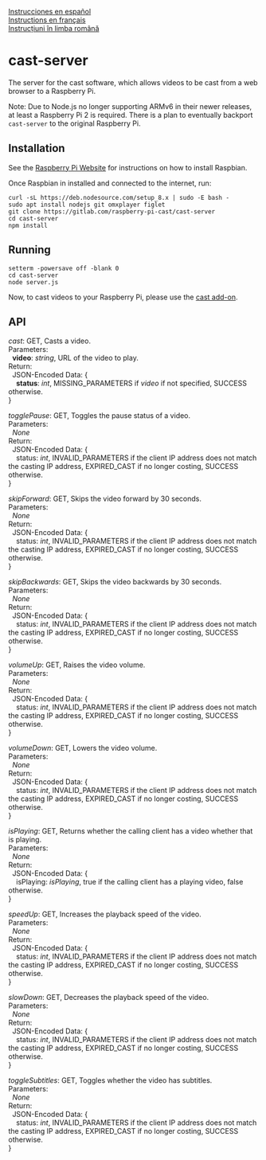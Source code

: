 [Instrucciones en español](README-es_ES.md)   
[Instructions en français](README-fr_FR.md)  
[Instrucțiuni în limba română](README-ro_RO.md)   

# cast-server
The server for the cast software, which allows videos to be cast from a web browser to a Raspberry Pi.

Note: Due to Node.js no longer supporting ARMv6 in their newer releases, at least a Raspberry Pi 2 is required. There is a plan to eventually backport `cast-server` to the original Raspberry Pi.

## Installation
See the [Raspberry Pi Website](https://www.raspberrypi.org/downloads/) for instructions on how to install Raspbian.

Once Raspbian in installed and connected to the internet, run:
```
curl -sL https://deb.nodesource.com/setup_8.x | sudo -E bash -
sudo apt install nodejs git omxplayer figlet
git clone https://gitlab.com/raspberry-pi-cast/cast-server
cd cast-server
npm install
```

## Running 
```
setterm -powersave off -blank 0
cd cast-server
node server.js
```

Now, to cast videos to your Raspberry Pi, please use the 
[cast add-on](https://gitlab.com/raspberry-pi-cast/cast-addon-firefox).


## API
_cast_: GET, Casts a video.  
Parameters:  
&nbsp;&nbsp;**video**: _string_, URL of the video to play.  
Return:  
&nbsp;&nbsp;JSON-Encoded Data: {  
&nbsp;&nbsp;&nbsp;&nbsp;**status**: _int_, MISSING_PARAMETERS if _video_ if not specified, SUCCESS otherwise.  
}   

_togglePause_: GET, Toggles the pause status of a video.  
Parameters:  
&nbsp;&nbsp;_None_  
Return:  
&nbsp;&nbsp;JSON-Encoded Data: {  
&nbsp;&nbsp;&nbsp;&nbsp;status: _int_, INVALID_PARAMETERS if the client IP address does not match the casting IP address, EXPIRED_CAST if no longer costing, SUCCESS otherwise.  
}  

_skipForward_: GET, Skips the video forward by 30 seconds.  
Parameters:  
&nbsp;&nbsp;_None_  
Return:  
&nbsp;&nbsp;JSON-Encoded Data: {  
&nbsp;&nbsp;&nbsp;&nbsp;status: _int_, INVALID_PARAMETERS if the client IP address does not match the casting IP address, EXPIRED_CAST if no longer costing, SUCCESS otherwise.  
}  

_skipBackwards_: GET, Skips the video backwards by 30 seconds.  
Parameters:  
&nbsp;&nbsp;_None_  
Return:  
&nbsp;&nbsp;JSON-Encoded Data: {  
&nbsp;&nbsp;&nbsp;&nbsp;status: _int_, INVALID_PARAMETERS if the client IP address does not match the casting IP address, EXPIRED_CAST if no longer costing, SUCCESS otherwise.  
}  

_volumeUp_: GET, Raises the video volume.  
Parameters:  
&nbsp;&nbsp;_None_  
Return:  
&nbsp;&nbsp;JSON-Encoded Data: {  
&nbsp;&nbsp;&nbsp;&nbsp;status: _int_, INVALID_PARAMETERS if the client IP address does not match the casting IP address, EXPIRED_CAST if no longer costing, SUCCESS otherwise.  
}  

_volumeDown_: GET, Lowers the video volume.  
Parameters:  
&nbsp;&nbsp;_None_  
Return:  
&nbsp;&nbsp;JSON-Encoded Data: {  
&nbsp;&nbsp;&nbsp;&nbsp;status: _int_, INVALID_PARAMETERS if the client IP address does not match the casting IP address, EXPIRED_CAST if no longer costing, SUCCESS otherwise.  
}  

 _isPlaying_: GET, Returns whether the calling client has a video whether that is playing.  
Parameters:  
&nbsp;&nbsp;_None_  
Return:  
&nbsp;&nbsp;JSON-Encoded Data: {  
&nbsp;&nbsp;&nbsp;&nbsp;isPlaying: _isPlaying_, true if the calling client has a playing video, false otherwise.  
}  

_speedUp_: GET, Increases the playback speed of the video.  
Parameters:  
&nbsp;&nbsp;_None_  
Return:  
&nbsp;&nbsp;JSON-Encoded Data: {  
&nbsp;&nbsp;&nbsp;&nbsp;status: _int_, INVALID_PARAMETERS if the client IP address does not match the casting IP address, EXPIRED_CAST if no longer costing, SUCCESS otherwise.  
}  

_slowDown_: GET, Decreases the playback speed of the video.  
Parameters:  
&nbsp;&nbsp;_None_  
Return:  
&nbsp;&nbsp;JSON-Encoded Data: {  
&nbsp;&nbsp;&nbsp;&nbsp;status: _int_, INVALID_PARAMETERS if the client IP address does not match the casting IP address, EXPIRED_CAST if no longer costing, SUCCESS otherwise.  
}  

 _toggleSubtitles_: GET, Toggles whether the video has subtitles.  
Parameters:  
&nbsp;&nbsp;_None_  
Return:  
&nbsp;&nbsp;JSON-Encoded Data: {  
&nbsp;&nbsp;&nbsp;&nbsp;status: _int_, INVALID_PARAMETERS if the client IP address does not match the casting IP address, EXPIRED_CAST if no longer costing, SUCCESS otherwise.  
}  
